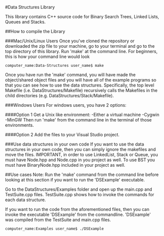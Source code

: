 #Data Structures Library

This library contains C++ source code for Binary Search Trees, Linked Lists,
Queues and Stacks. 

##How to compile the Library

###Mac/Unix/Linux Users
Once you've cloned the repository or downloaded the zip file to your machine,
go to your terminal and go to the top directory of this library. Run 'make' at the
command line. For beginners, this is how your command line would look

	computer_name:Data-Structures user_name$ make

Once you have run the 'make' command, you will have made the object/shared object files
and you will have all of the example programs so that you can see how to use the
data structures.  Specifically, the top level Makefile (i.e. DataStructures/Makefile)
recursively calls the Makefiles in the child directories (e.g. DataStructures/Stack/Makefile).

###Windows Users
For windows users, you have 2 options:

####Option 1
Get a Unix like environment:
-Either a virtual machine
-Cygwin
-MinGW
Then run 'make' from the command line in the terminal of those environments.

####Option 2
Add the files to your Visual Studio project.

###Use data structures in your own code
If you want to use the data structures in your own code, then you can simply ignore the 
makefiles and move the files.  IMPORTANT, in order to use LinkedList, Stack or Queue,
you must have Node.hpp and Node.cpp in you project as well.  To use BST you must have 
BinaryNode.hpp included in your project as well.

##Use cases
Note: Run the 'make' command from the command line before looking at this section if you want
to run the 'DSExample' executable.

Go to the DataStructures/Examples folder and open up the main.cpp and TestSuite.cpp files.
TestSuite.cpp shows how to invoke the commands for each data structure.

If you want to run the code from the aforementioned files, then you can invoke the executable
'DSExample' from the commandline.  'DSExample' was compiled from the TestSuite and main.cpp files.

	computer_name:Examples user_name$ ./DSExample


